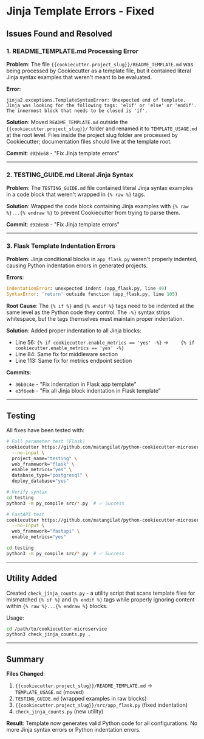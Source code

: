 # Jinja Template Errors - Fixed

## Issues Found and Resolved

### 1. README_TEMPLATE.md Processing Error
**Problem**: The file `{{cookiecutter.project_slug}}/README_TEMPLATE.md` was being processed by Cookiecutter as a template file, but it contained literal Jinja syntax examples that weren't meant to be evaluated.

**Error**: 
```
jinja2.exceptions.TemplateSyntaxError: Unexpected end of template. Jinja was looking for the following tags: 'elif' or 'else' or 'endif'. The innermost block that needs to be closed is 'if'.
```

**Solution**: Moved `README_TEMPLATE.md` outside the `{{cookiecutter.project_slug}}/` folder and renamed it to `TEMPLATE_USAGE.md` at the root level. Files inside the project slug folder are processed by Cookiecutter; documentation files should live at the template root.

**Commit**: `d92de68` - "Fix Jinja template errors"

---

### 2. TESTING_GUIDE.md Literal Jinja Syntax
**Problem**: The `TESTING_GUIDE.md` file contained literal Jinja syntax examples in a code block that weren't wrapped in `{% raw %}` tags.

**Solution**: Wrapped the code block containing Jinja examples with `{% raw %}...{% endraw %}` to prevent Cookiecutter from trying to parse them.

**Commit**: `d92de68` - "Fix Jinja template errors"

---

### 3. Flask Template Indentation Errors
**Problem**: Jinja conditional blocks in `app_flask.py` weren't properly indented, causing Python indentation errors in generated projects.

**Errors**:
```python
IndentationError: unexpected indent (app_flask.py, line 49)
SyntaxError: 'return' outside function (app_flask.py, line 105)
```

**Root Cause**: The `{% if %}` and `{% endif %}` tags need to be indented at the same level as the Python code they control. The `-%}` syntax strips whitespace, but the tags themselves must maintain proper indentation.

**Solution**: Added proper indentation to all Jinja blocks:
- Line 56: `{% if cookiecutter.enable_metrics == 'yes' -%}` → `    {% if cookiecutter.enable_metrics == 'yes' -%}`
- Line 84: Same fix for middleware section
- Line 113: Same fix for metrics endpoint section

**Commits**: 
- `36b9c4e` - "Fix indentation in Flask app template"
- `e3f6eeb` - "Fix all Jinja block indentation in Flask template"

---

## Testing

All fixes have been tested with:

```bash
# Full parameter test (Flask)
cookiecutter https://github.com/matangilat/python-cookiecutter-microservice \
  --no-input \
  project_name="testing" \
  web_framework="flask" \
  enable_metrics="yes" \
  database_type="postgresql" \
  deploy_database="yes"

# Verify syntax
cd testing
python3 -m py_compile src/*.py  # ✅ Success

# FastAPI test
cookiecutter https://github.com/matangilat/python-cookiecutter-microservice \
  --no-input \
  web_framework="fastapi" \
  enable_metrics="yes"

cd testing
python3 -m py_compile src/*.py  # ✅ Success
```

---

## Utility Added

Created `check_jinja_counts.py` - a utility script that scans template files for mismatched `{% if %}` and `{% endif %}` tags while properly ignoring content within `{% raw %}...{% endraw %}` blocks.

Usage:
```bash
cd /path/to/cookiecutter-microservice
python3 check_jinja_counts.py .
```

---

## Summary

**Files Changed**:
1. `{{cookiecutter.project_slug}}/README_TEMPLATE.md` → `TEMPLATE_USAGE.md` (moved)
2. `TESTING_GUIDE.md` (wrapped examples in raw blocks)
3. `{{cookiecutter.project_slug}}/src/app_flask.py` (fixed indentation)
4. `check_jinja_counts.py` (new utility)

**Result**: Template now generates valid Python code for all configurations. No more Jinja syntax errors or Python indentation errors.
